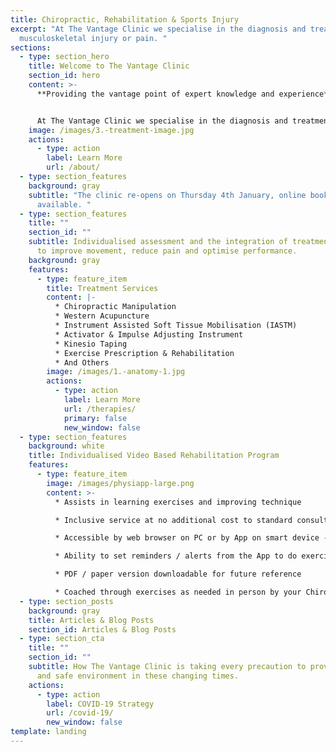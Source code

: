 ```yaml
---
title: Chiropractic, Rehabilitation & Sports Injury
excerpt: "At The Vantage Clinic we specialise in the diagnosis and treatment of
  musculoskeletal injury or pain. "
sections:
  - type: section_hero
    title: Welcome to The Vantage Clinic
    section_id: hero
    content: >-
      **Providing the vantage point of expert knowledge and experience**


      At The Vantage Clinic we specialise in the diagnosis and treatment of musculoskeletal injury or pain.
    image: /images/3.-treatment-image.jpg
    actions:
      - type: action
        label: Learn More
        url: /about/
  - type: section_features
    background: gray
    subtitle: "The clinic re-opens on Thursday 4th January, online booking is
      available. "
  - type: section_features
    title: ""
    section_id: ""
    subtitle: Individualised assessment and the integration of treatment techniques
      to improve movement, reduce pain and optimise performance.
    background: gray
    features:
      - type: feature_item
        title: Treatment Services
        content: |-
          * Chiropractic Manipulation
          * Western Acupuncture
          * Instrument Assisted Soft Tissue Mobilisation (IASTM)
          * Activator & Impulse Adjusting Instrument
          * Kinesio Taping
          * Exercise Prescription & Rehabilitation
          * And Others
        image: /images/1.-anatomy-1.jpg
        actions:
          - type: action
            label: Learn More
            url: /therapies/
            primary: false
            new_window: false
  - type: section_features
    background: white
    title: Individualised Video Based Rehabilitation Program
    features:
      - type: feature_item
        image: /images/physiapp-large.png
        content: >-
          * Assists in learning exercises and improving technique

          * Inclusive service at no additional cost to standard consultation / appointment fees

          * Accessible by web browser on PC or by App on smart device - phone or tablet (both Apple & Android)

          * Ability to set reminders / alerts from the App to do exercises

          * PDF / paper version downloadable for future reference

          * Coached through exercises as needed in person by your Chiropractor
  - type: section_posts
    background: gray
    title: Articles & Blog Posts
    section_id: Articles & Blog Posts
  - type: section_cta
    title: ""
    section_id: ""
    subtitle: How The Vantage Clinic is taking every precaution to provide a clean
      and safe environment in these changing times.
    actions:
      - type: action
        label: COVID-19 Strategy
        url: /covid-19/
        new_window: false
template: landing
---
```

